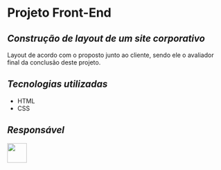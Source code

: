 # Projeto Front-End
## _Construção de layout de um site corporativo_

Layout de acordo com o proposto junto ao cliente, sendo ele o avaliador final da conclusão deste projeto.

## _Tecnologias utilizadas_
- HTML
- CSS

## _Responsável_
<a href="https://github.com/paulosisti"><img src="https://github.com/paulosisti.png" width="45" height="45"></a> &nbsp;
